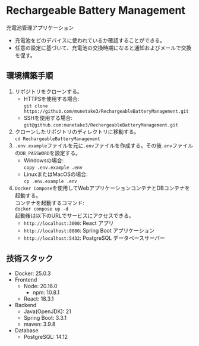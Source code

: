 # Rechargeable Battery Management

充電池管理アプリケーション

- 充電池をどのデバイスに使われているか確認することができる。
- 任意の設定に基づいて、充電池の交換時期になると通知およびメールで交換を促す。

## 環境構築手順

1. リポジトリをクローンする。  
   - HTTPSを使用する場合:  
     `git clone https://github.com/munetake3/RechargeableBatteryManagement.git`  
   - SSHを使用する場合:  
     `git@github.com:munetake3/RechargeableBatteryManagement.git`
1. クローンしたリポジトリのディレクトリに移動する。  
   `cd RechargeableBatteryManagement`
1. `.env.example`ファイルを元に`.env`ファイルを作成する。その後`.env`ファイルの`DB_PASSWORD`を設定する。  
   - Windowsの場合:  
     `copy .env.example .env`
   - LinuxまたはMacOSの場合:  
     `cp .env.example .env`
1. `Docker Compose`を使用してWebアプリケーションコンテナとDBコンテナを起動する。  
   コンテナを起動するコマンド:  
   `docker compose up -d`  
   起動後は以下のURLでサービスにアクセスできる。
   - `http://localhost:3000`: React アプリ
   - `http://localhost:8080`: Spring Boot アプリケーション
   - `http://localhost:5432`: PostgreSQL データベースサーバー

## 技術スタック

- Docker: 25.0.3
- Frontend
  - Node: 20.16.0
    - npm: 10.8.1
  - React: 18.3.1
- Backend
  - Java(OpenJDK): 21
  - Spring Boot: 3.3.1
  - maven: 3.9.8
- Database
  - PostgreSQL: 14.12
